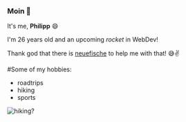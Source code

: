 ### Moin 👋

It's me, **Philipp** 😄

I'm 26 years old and an upcoming *rocket* in WebDev!

Thank god that there is [neuefische](https://www.neuefische.de/) to help me with that! 😅✌️

#Some of my hobbies:
- roadtrips
- hiking
- sports

![hiking?](https://media.istockphoto.com/photos/photo-of-the-campfire-at-the-mountains-with-a-vintage-teapot-on-it-picture-id1272890172?k=20&m=1272890172&s=612x612&w=0&h=yPYaF9IdwhpkGXpsXy21F9U5fF5jtuvH5W3f0jVyP44=)
<!--
**Philipp-Kaiser/Philipp-Kaiser** is a ✨ _special_ ✨ repository because its `README.md` (this file) appears on your GitHub profile.


[this is a link](link!)

![this is an image](link!)




- 🔭 I’m currently working on ...
- 🌱 I’m currently learning ...
- 👯 I’m looking to collaborate on ...
- 🤔 I’m looking for help with ...
- 💬 Ask me about ...
- 📫 How to reach me: ...
- 😄 Pronouns: ...
- ⚡ Fun fact: ...
-->
